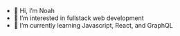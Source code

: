 - 👋 Hi, I’m Noah
- 👀 I’m interested in fullstack web development
- 🌱 I’m currently learning Javascript, React, and GraphQL

<!---
professorchip/professorchip is a ✨ special ✨ repository because its `README.md` (this file) appears on your GitHub profile.
You can click the Preview link to take a look at your changes.
--->
